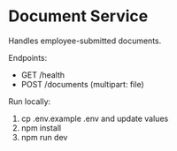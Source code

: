 # Document Service

Handles employee-submitted documents.

Endpoints:
- GET /health
- POST /documents (multipart: file)

Run locally:
1. cp .env.example .env and update values
2. npm install
3. npm run dev
